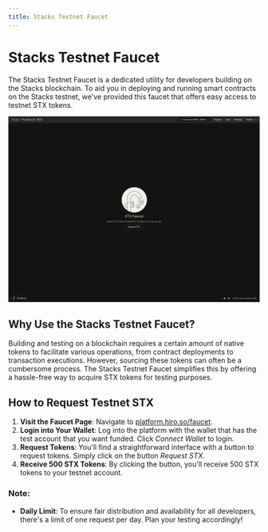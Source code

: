 ```yaml
---
title: Stacks Testnet Faucet
---
```


# Stacks Testnet Faucet

The Stacks Testnet Faucet is a dedicated utility for developers building on the Stacks blockchain. To aid you in deploying and running smart contracts on the Stacks testnet, we've provided this faucet that offers easy access to testnet STX tokens.

![Create Chainhook Window](./images/faucet.jpeg)

## Why Use the Stacks Testnet Faucet?

Building and testing on a blockchain requires a certain amount of native tokens to facilitate various operations, from contract deployments to transaction executions. However, sourcing these tokens can often be a cumbersome process. The Stacks Testnet Faucet simplifies this by offering a hassle-free way to acquire STX tokens for testing purposes.

## How to Request Testnet STX

1. **Visit the Faucet Page**: Navigate to [platform.hiro.so/faucet](https://platform.hiro.so/faucet).
2. **Login into Your Wallet**: Log into the platform with the wallet that has the test account that you want funded. Click _Connect Wallet_ to login.
3. **Request Tokens**: You'll find a straightforward interface with a button to request tokens. Simply click on the button _Request STX_.
4. **Receive 500 STX Tokens**: By clicking the button, you'll receive 500 STX tokens to your testnet account.

### Note:

- **Daily Limit**: To ensure fair distribution and availability for all developers, there's a limit of one request per day. Plan your testing accordingly!
